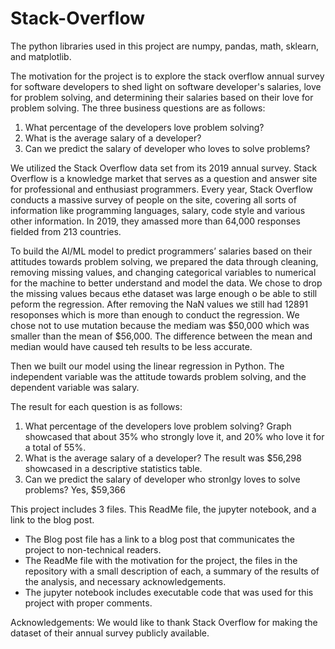 # Stack-Overflow

The python libraries used in this project are numpy, pandas, math, sklearn, and matplotlib. 

The motivation for the project is to explore the stack overflow annual survey for software developers to shed light on software developer's salaries, love for problem solving, and determining their salaries based on their love for problem solving. The three business questions are as follows:
1) What percentage of the developers love problem solving? 
2) What is the average salary of a developer? 
3) Can we predict the salary of developer who loves to solve problems? 

We utilized the Stack Overflow data set from its 2019 annual survey. Stack Overflow is a knowledge market that serves as a question and answer site for professional and enthusiast programmers. Every year, Stack Overflow conducts a massive survey of people on the site, covering all sorts of information like programming languages, salary, code style and various other information. In 2019, they amassed more than 64,000 responses fielded from 213 countries.

To build the AI/ML model to predict programmers’ salaries based on their attitudes towards problem solving, we prepared the data through cleaning, removing missing values, and changing categorical variables to numerical for the machine to better understand and model the data. We chose to drop the missing values becaus ethe dataset was large enough o be able to still peform the regression. After removing the NaN values we still had 12891 resoponses which is more than enough to conduct the regression. We chose not to use mutation because the mediam was $50,000 which was smaller than the mean of $56,000. The difference between the mean and median would have caused teh results to be less accurate.  

Then we built our model using the linear regression in Python. The independent variable was the attitude towards problem solving, and the dependent variable was salary.

The result for each question is as follows:
1) What percentage of the developers love problem solving? Graph showcased that about 35% who strongly love it, and 20% who love it for a total of 55%.
2) What is the average salary of a developer? The result was $56,298 showcased in a descriptive statistics table.
3) Can we predict the salary of developer who stronlgy loves to solve problems? Yes, $59,366

This project includes 3 files. This ReadMe file, the jupyter notebook, and a link to the blog post.
  - The Blog post file has a link to a blog post that communicates the project to non-technical readers.
  - The ReadMe file with the motivation for the project, the files in the repository with a small description of each, a summary of the         results of the analysis, and necessary acknowledgements.
  - The jupyter notebook includes executable code that was used for this project with proper comments.
 
  
Acknowledgements: We would like to thank Stack Overflow for making the dataset of their annual survey publicly available.
